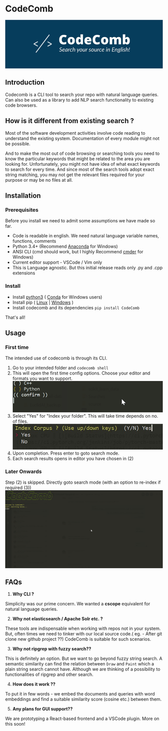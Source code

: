 # CodeComb
![CodeComb logo](static_files/codecomb-1.jpg)

## Introduction
Codecomb is a CLI tool to search your repo with natural language queries.
Can also be used as a library to add NLP search functionality to existing code browsers.

## How is it different from existing search ?
Most of the software development activities involve code reading to understand the existing system. Documentation of every module might not be possible.  

And to make the most out of code browsing or searching tools you need to know the particular keywords that might be related to the area you are looking for. 
Unfortunately, you might not have idea of what exact keywords to search for every time. And since most of the search tools adopt exact string matching, you may not get the relevant files required for your purpose or may be no files at all.

## Installation

### Prerequisites
Before you install we need to admit some assumptions we have made so far.

- Code is readable in english. We need natural language variable names, functions, comments
- Python 3.4+  (Recommend [Anaconda](https://www.anaconda.com/distribution/) for Windows)
- ANSI CLI (cmd should work, but I highly Recommend [cmder](https://cmder.net) for Windows)
- Current editor support - VSCode / Vim only
- This is Language agnostic. But this initial release reads only .py and .cpp extensions

### Install
- Install [python3](https://www.python.org/downloads/) ( [Conda](https://www.anaconda.com/distribution/) for Windows users) 
- Install pip ( [Linux](https://www.tecmint.com/install-pip-in-linux/) | [Windows](https://www.liquidweb.com/kb/install-pip-windows/) )
- Install codecomb and its dependencies `pip install CodeComb`

That's all!

## Usage

### First time
The intended use of codecomb is through its CLI.

1. Go to your intended folder and `codecomb shell`
2. This will open the first time config options. Choose your editor and formats you want to support.
![Options](static_files/codecomb_options.gif)
3. Select "Yes" for "Index your folder". This will take time depends on no. of files.
![Index](static_files/codecomb-index.jpg)
4. Upon completion. Press enter to goto search mode.
5. Each search results opens in editor you have chosen in (2)

### Later Onwards

Step (2) is skipped. Directly goto search mode (with an option to re-index if required (3))
![Search](static_files/codecomb-search.gif)

## FAQs

1. **Why CLI ?**

Simplicity was our prime concern. We wanted a **cscope** equivalent for natural language queries.

2. **Why not elasticsearch / Apache Solr etc. ?**

These tools are indispensable when working with repos not in your system.
But, often times we need to tinker with our local source code.( eg. - After git clone new github project ??)
CodeComb is suitable for such scenarios.

3. **Why not ripgrep with fuzzy search??**

This is definitely an option. But we want to go beyond fuzzy string search.
A semantic similarity can find the relation between `Draw` and `Paint` which a plain string search cannot have.
Although we are thinking of a possibility to functionalities of ripgrep and other search.

4. **How does it work ??**

To put it in few words - we embed the documents and queries with word embeddings and find a suitable similarity score (cosine etc.) between them.

5. **Any plans for GUI support??**

We are prototyping a React-based frontend and a VSCode plugin. More on this soon!
